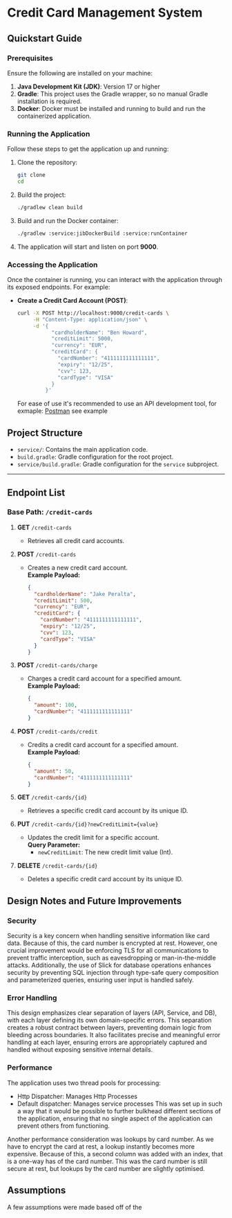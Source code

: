 # Credit Card Management System

## Quickstart Guide

### Prerequisites

Ensure the following are installed on your machine:

1. **Java Development Kit (JDK)**: Version 17 or higher
2. **Gradle**: This project uses the Gradle wrapper, so no manual Gradle installation is required.
3. **Docker**: Docker must be installed and running to build and run the containerized application.

### Running the Application

Follow these steps to get the application up and running:

1. Clone the repository:

   ```bash
   git clone 
   cd 
   ```

2. Build the project:

   ```bash
   ./gradlew clean build
   ```

3. Build and run the Docker container:

   ```bash
   ./gradlew :service:jibDockerBuild :service:runContainer
   ```

4. The application will start and listen on port **9000**.

### Accessing the Application

Once the container is running, you can interact with the application through its exposed endpoints. For example:

- **Create a Credit Card Account (POST)**:

  ```bash
  curl -X POST http://localhost:9000/credit-cards \
       -H "Content-Type: application/json" \
       -d '{
             "cardholderName": "Ben Howard",
             "creditLimit": 5000,
             "currency": "EUR",
             "creditCard": {
               "cardNumber": "4111111111111111",
               "expiry": "12/25",
               "cvv": 123,
               "cardType": "VISA"
             }
           }'
  ```
  For ease of use it's recommended to use an API development tool, for exmaple: [Postman](https://www.postman.com/) see example

## Project Structure

- `service/`: Contains the main application code.
- `build.gradle`: Gradle configuration for the root project.
- `service/build.gradle`: Gradle configuration for the `service` subproject.

---

## **Endpoint List**

### **Base Path**: `/credit-cards`

1. **GET** `/credit-cards`
    - Retrieves all credit card accounts.

2. **POST** `/credit-cards`
    - Creates a new credit card account.  
      **Example Payload:**
      ```json
      {
        "cardholderName": "Jake Peralta",
        "creditLimit": 500,
        "currency": "EUR",
        "creditCard": {
          "cardNumber": "4111111111111111",
          "expiry": "12/25",
          "cvv": 123,
          "cardType": "VISA"
        }
      }
      ```

3. **POST** `/credit-cards/charge`
    - Charges a credit card account for a specified amount.  
      **Example Payload:**
      ```json
      {
        "amount": 100,
        "cardNumber": "4111111111111111"
      }
      ```

4. **POST** `/credit-cards/credit`
    - Credits a credit card account for a specified amount.  
      **Example Payload:**
      ```json
      {
        "amount": 50,
        "cardNumber": "4111111111111111"
      }
      ```

5. **GET** `/credit-cards/{id}`
    - Retrieves a specific credit card account by its unique ID.

6. **PUT** `/credit-cards/{id}?newCreditLimit={value}`
    - Updates the credit limit for a specific account.  
      **Query Parameter:**
        - `newCreditLimit`: The new credit limit value (Int).

7. **DELETE** `/credit-cards/{id}`
    - Deletes a specific credit card account by its unique ID.


## Design Notes and Future Improvements
### Security
Security is a key concern when handling sensitive information like card data. Because of this, the card number is encrypted at rest.
However, one crucial improvement would be enforcing TLS for all communications to prevent traffic interception, such as eavesdropping or man-in-the-middle attacks. 
Additionally, the use of Slick for database operations enhances security by preventing SQL injection through type-safe query composition and parameterized queries, ensuring user input is handled safely.
### Error Handling
This design emphasizes clear separation of layers (API, Service, and DB), with each layer defining its own domain-specific errors. 
This separation creates a robust contract between layers, preventing domain logic from bleeding across boundaries. 
It also facilitates precise and meaningful error handling at each layer, ensuring errors are appropriately captured and handled without exposing sensitive internal details.


### Performance
The application uses two thread pools for processing: 
 - Http Dispatcher: Manages Http Processes
 - Default dispatcher: Manages service processes
This was set up in such a way that it would be possible to further bulkhead different sections of the application, 
ensuring that no single aspect of the application can prevent others from functioning.

Another performance consideration was lookups by card number. 
As we have to encrypt the card at rest, a lookup instantly becomes more expensive. 
Because of this, a second column was added with an index, that is a one-way has of the card number. 
This was the card number is still secure at rest, but lookups by the card number are slightly optimised.


## Assumptions 
A few assumptions were made based off of the 